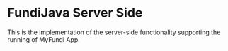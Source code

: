 # FundiJava Server Side
 This is the implementation of the server-side functionality supporting the running of MyFundi App.
